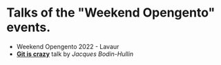 # Talks of the "Weekend Opengento" events.

- Weekend Opengento 2022 - Lavaur
 - [**Git is crazy**](./weekend-2022-lavaur/git-simple.pdf) talk by *Jacques Bodin-Hullin*
